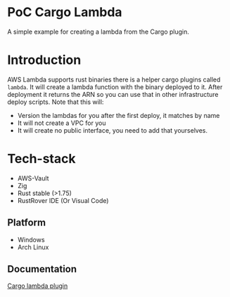 # PoC Cargo Lambda 

A simple example for creating a lambda from the Cargo plugin. 


# Introduction

AWS Lambda supports rust binaries there is a helper cargo plugins called `lambda`.
It will create a lambda function with the binary deployed to it.
After deployment it returns the ARN so you can use that in other 
infrastructure deploy scripts.
Note that this will:
- Version the lambdas for you after the first deploy, it matches by name 
- It will not create a VPC for you
- It will create no public interface, you need to add that yourselves.

# Tech-stack
- AWS-Vault 
- Zig
- Rust stable (>1.75)
- RustRover IDE (Or Visual Code)

## Platform 
- Windows 
- Arch Linux 

## Documentation 

[Cargo lambda plugin](https://www.cargo-lambda.info/commands/build.html)
